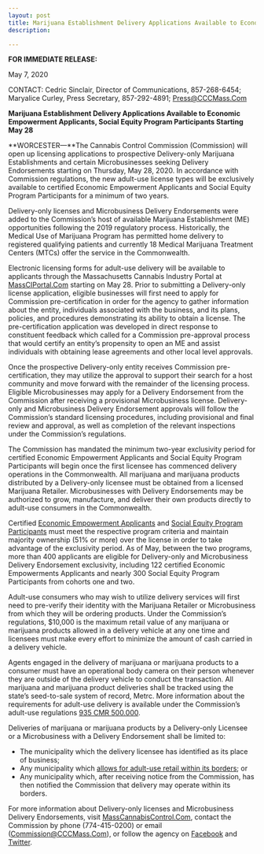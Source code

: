 ```yaml
---
layout: post
title: Marijuana Establishment Delivery Applications Available to Economic Empowerment Applicants, Social Equity Program Participants Starting May 28
description:

---
```


__FOR IMMEDIATE RELEASE:__

May 7, 2020

CONTACT: Cedric Sinclair, Director of Communications, 857-268-6454; Maryalice Curley, Press Secretary, 857-292-4891; Press@CCCMass.Com

**Marijuana Establishment Delivery Applications Available to Economic Empowerment Applicants, Social Equity Program Participants Starting May 28**

**WORCESTER—**The Cannabis Control Commission (Commission) will open up licensing applications to prospective Delivery-only Marijuana Establishments and certain Microbusinesses seeking Delivery Endorsements starting on Thursday, May 28, 2020. In accordance with Commission regulations, the new adult-use license types will be exclusively available to certified Economic Empowerment Applicants and Social Equity Program Participants for a minimum of two years.

Delivery-only licenses and Microbusiness Delivery Endorsements were added to the Commission’s host of available Marijuana Establishment (ME) opportunities following the 2019 regulatory process. Historically, the Medical Use of Marijuana Program has permitted home delivery to registered qualifying patients and currently 18 Medical Marijuana Treatment Centers (MTCs) offer the service in the Commonwealth.

Electronic licensing forms for adult-use delivery will be available to applicants through the Massachusetts Cannabis Industry Portal at [MassCIPortal.Com](https://www.massciportal.com/login-register) starting on May 28. Prior to submitting a Delivery-only license application, eligible businesses will first need to apply for Commission pre-certification in order for the agency to gather information about the entity, individuals associated with the business, and its plans, policies, and procedures demonstrating its ability to obtain a license. The pre-certification application was developed in direct response to constituent feedback which called for a Commission pre-approval process that would certify an entity’s propensity to open an ME and assist individuals with obtaining lease agreements and other local level approvals.

Once the prospective Delivery-only entity receives Commission pre-certification, they may utilize the approval to support their search for a host community and move forward with the remainder of the licensing process. Eligible Microbusinesses may apply for a Delivery Endorsement from the Commission after receiving a provisional Microbusiness license. Delivery-only and Microbusiness Delivery Endorsement approvals will follow the Commission’s standard licensing procedures, including provisional and final review and approval, as well as completion of the relevant inspections under the Commission’s regulations.

The Commission has mandated the minimum two-year exclusivity period for certified Economic Empowerment Applicants and Social Equity Program Participants will begin once the first licensee has commenced delivery operations in the Commonwealth. All marijuana and marijuana products distributed by a Delivery-only licensee must be obtained from a licensed Marijuana Retailer. Microbusinesses with Delivery Endorsements may be authorized to grow, manufacture, and deliver their own products directly to adult-use consumers in the Commonwealth.

Certified [Economic Empowerment Applicants](https://mass-cannabis-control.com/equityprograms/) and [Social Equity Program Participants](https://mass-cannabis-control.com/wp-content/uploads/2020/02/Eligibility_Requirements_2.24.20.pdf) must meet the respective program criteria and maintain majority ownership (51% or more) over the license in order to take advantage of the exclusivity period. As of May, between the two programs, more than 400 applicants are eligible for Delivery-only and Microbusiness Delivery Endorsement exclusivity, including 122 certified Economic Empowerments Applicants and nearly 300 Social Equity Program Participants from cohorts one and two.

Adult-use consumers who may wish to utilize delivery services will first need to pre-verify their identity with the Marijuana Retailer or Microbusiness from which they will be ordering products. Under the Commission’s regulations, $10,000 is the maximum retail value of any marijuana or marijuana products allowed in a delivery vehicle at any one time and licensees must make every effort to minimize the amount of cash carried in a delivery vehicle.

Agents engaged in the delivery of marijuana or marijuana products to a consumer must have an operational body camera on their person whenever they are outside of the delivery vehicle to conduct the transaction. All marijuana and marijuana product deliveries shall be tracked using the state’s seed-to-sale system of record, Metrc. More information about the requirements for adult-use delivery is available under the Commission’s adult-use regulations [935 CMR 500.000](https://mass-cannabis-control.com/the-laws/).

Deliveries of marijuana or marijuana products by a Delivery-only Licensee or a Microbusiness with a Delivery Endorsement shall be limited to:

* The municipality which the delivery licensee has identified as its place of business;
* Any municipality which [allows for adult-use retail within its borders](https://mass-cannabis-control.com/municipaltracker/); or
* Any municipality which, after receiving notice from the Commission, has then notified the Commission that delivery may operate within its borders.

For more information about Delivery-only licenses and Microbusiness Delivery Endorsements, visit [MassCannabisControl.Com](https://mass-cannabis-control.com/), contact the Commission by phone (774-415-0200) or email (<a href="mailto: commission@cccmass.com">Commission@CCCMass.Com</a>), or follow the agency on [Facebook](https://www.facebook.com/MassCCC/) and [Twitter](https://twitter.com/MA_Cannabis).